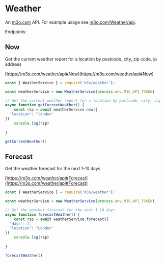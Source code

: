 # Weather

An [m3o.com](https://m3o.com) API. For example usage see [m3o.com/Weather/api](https://m3o.com/Weather/api).

Endpoints:

## Now

Get the current weather report for a location by postcode, city, zip code, ip address


[https://m3o.com/weather/api#Now](https://m3o.com/weather/api#Now)

```js
const { WeatherService } = require('m3o/weather');

const weatherService = new WeatherService(process.env.M3O_API_TOKEN)

// Get the current weather report for a location by postcode, city, zip code, ip address
async function getCurrentWeather() {
	const rsp = await weatherService.now({
  "location": "london"
})
	console.log(rsp)
	
}

getCurrentWeather()
```
## Forecast

Get the weather forecast for the next 1-10 days


[https://m3o.com/weather/api#Forecast](https://m3o.com/weather/api#Forecast)

```js
const { WeatherService } = require('m3o/weather');

const weatherService = new WeatherService(process.env.M3O_API_TOKEN)

// Get the weather forecast for the next 1-10 days
async function forecastWeather() {
	const rsp = await weatherService.forecast({
  "days": 2,
  "location": "London"
})
	console.log(rsp)
	
}

forecastWeather()
```
